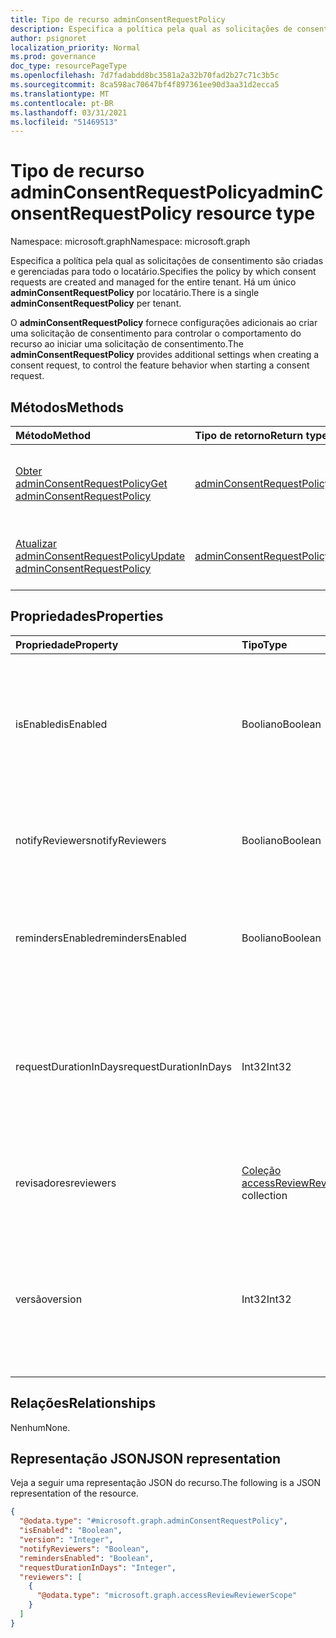 ```yaml
---
title: Tipo de recurso adminConsentRequestPolicy
description: Especifica a política pela qual as solicitações de consentimento podem ser criadas e gerenciadas para todo o locatário.
author: psignoret
localization_priority: Normal
ms.prod: governance
doc_type: resourcePageType
ms.openlocfilehash: 7d7fadabdd8bc3581a2a32b70fad2b27c71c3b5c
ms.sourcegitcommit: 8ca598ac70647bf4f897361ee90d3aa31d2ecca5
ms.translationtype: MT
ms.contentlocale: pt-BR
ms.lasthandoff: 03/31/2021
ms.locfileid: "51469513"
---
```

# <a name="adminconsentrequestpolicy-resource-type"></a><span data-ttu-id="fda6e-103">Tipo de recurso adminConsentRequestPolicy</span><span class="sxs-lookup"><span data-stu-id="fda6e-103">adminConsentRequestPolicy resource type</span></span>

<span data-ttu-id="fda6e-104">Namespace: microsoft.graph</span><span class="sxs-lookup"><span data-stu-id="fda6e-104">Namespace: microsoft.graph</span></span>

<span data-ttu-id="fda6e-105">Especifica a política pela qual as solicitações de consentimento são criadas e gerenciadas para todo o locatário.</span><span class="sxs-lookup"><span data-stu-id="fda6e-105">Specifies the policy by which consent requests are created and managed for the entire tenant.</span></span> <span data-ttu-id="fda6e-106">Há um único **adminConsentRequestPolicy** por locatário.</span><span class="sxs-lookup"><span data-stu-id="fda6e-106">There is a single **adminConsentRequestPolicy** per tenant.</span></span>

<span data-ttu-id="fda6e-107">O **adminConsentRequestPolicy** fornece configurações adicionais ao criar uma solicitação de consentimento para controlar o comportamento do recurso ao iniciar uma solicitação de consentimento.</span><span class="sxs-lookup"><span data-stu-id="fda6e-107">The **adminConsentRequestPolicy** provides additional settings when creating a consent request, to control the feature behavior when starting a consent request.</span></span>

## <a name="methods"></a><span data-ttu-id="fda6e-108">Métodos</span><span class="sxs-lookup"><span data-stu-id="fda6e-108">Methods</span></span>

|<span data-ttu-id="fda6e-109">Método</span><span class="sxs-lookup"><span data-stu-id="fda6e-109">Method</span></span>|<span data-ttu-id="fda6e-110">Tipo de retorno</span><span class="sxs-lookup"><span data-stu-id="fda6e-110">Return type</span></span>|<span data-ttu-id="fda6e-111">Descrição</span><span class="sxs-lookup"><span data-stu-id="fda6e-111">Description</span></span>|
|:---|:---|:---|
|[<span data-ttu-id="fda6e-112">Obter adminConsentRequestPolicy</span><span class="sxs-lookup"><span data-stu-id="fda6e-112">Get adminConsentRequestPolicy</span></span>](../api/adminconsentrequestpolicy-get.md)|[<span data-ttu-id="fda6e-113">adminConsentRequestPolicy</span><span class="sxs-lookup"><span data-stu-id="fda6e-113">adminConsentRequestPolicy</span></span>](../resources/adminconsentrequestpolicy.md)|<span data-ttu-id="fda6e-114">Leia as propriedades e as relações de um [objeto adminConsentRequestPolicy.](../resources/adminconsentrequestpolicy.md)</span><span class="sxs-lookup"><span data-stu-id="fda6e-114">Read the properties and relationships of an [adminConsentRequestPolicy](../resources/adminconsentrequestpolicy.md) object.</span></span>|
|[<span data-ttu-id="fda6e-115">Atualizar adminConsentRequestPolicy</span><span class="sxs-lookup"><span data-stu-id="fda6e-115">Update adminConsentRequestPolicy</span></span>](../api/adminconsentrequestpolicy-update.md)|[<span data-ttu-id="fda6e-116">adminConsentRequestPolicy</span><span class="sxs-lookup"><span data-stu-id="fda6e-116">adminConsentRequestPolicy</span></span>](../resources/adminconsentrequestpolicy.md)|<span data-ttu-id="fda6e-117">Atualize as propriedades de [um objeto adminConsentRequestPolicy.](../resources/adminconsentrequestpolicy.md)</span><span class="sxs-lookup"><span data-stu-id="fda6e-117">Update the properties of an [adminConsentRequestPolicy](../resources/adminconsentrequestpolicy.md) object.</span></span>|

## <a name="properties"></a><span data-ttu-id="fda6e-118">Propriedades</span><span class="sxs-lookup"><span data-stu-id="fda6e-118">Properties</span></span>

|<span data-ttu-id="fda6e-119">Propriedade</span><span class="sxs-lookup"><span data-stu-id="fda6e-119">Property</span></span>|<span data-ttu-id="fda6e-120">Tipo</span><span class="sxs-lookup"><span data-stu-id="fda6e-120">Type</span></span>|<span data-ttu-id="fda6e-121">Descrição</span><span class="sxs-lookup"><span data-stu-id="fda6e-121">Description</span></span>|
|:---|:---|:---|
|<span data-ttu-id="fda6e-122">isEnabled</span><span class="sxs-lookup"><span data-stu-id="fda6e-122">isEnabled</span></span>|<span data-ttu-id="fda6e-123">Booliano</span><span class="sxs-lookup"><span data-stu-id="fda6e-123">Boolean</span></span>|<span data-ttu-id="fda6e-124">Especifica se o recurso de solicitação de consentimento do administrador está habilitado ou desabilitado.</span><span class="sxs-lookup"><span data-stu-id="fda6e-124">Specifies whether the admin consent request feature is enabled or disabled.</span></span> <span data-ttu-id="fda6e-125">Obrigatório.</span><span class="sxs-lookup"><span data-stu-id="fda6e-125">Required.</span></span>|
|<span data-ttu-id="fda6e-126">notifyReviewers</span><span class="sxs-lookup"><span data-stu-id="fda6e-126">notifyReviewers</span></span>|<span data-ttu-id="fda6e-127">Booliano</span><span class="sxs-lookup"><span data-stu-id="fda6e-127">Boolean</span></span>|<span data-ttu-id="fda6e-128">Especifica se os revisadores receberão notificações.</span><span class="sxs-lookup"><span data-stu-id="fda6e-128">Specifies whether reviewers will receive notifications.</span></span> <span data-ttu-id="fda6e-129">Obrigatório.</span><span class="sxs-lookup"><span data-stu-id="fda6e-129">Required.</span></span>|
|<span data-ttu-id="fda6e-130">remindersEnabled</span><span class="sxs-lookup"><span data-stu-id="fda6e-130">remindersEnabled</span></span>|<span data-ttu-id="fda6e-131">Booliano</span><span class="sxs-lookup"><span data-stu-id="fda6e-131">Boolean</span></span>|<span data-ttu-id="fda6e-132">Especifica se os revisadores receberão emails de lembrete.</span><span class="sxs-lookup"><span data-stu-id="fda6e-132">Specifies whether reviewers will receive reminder emails.</span></span> <span data-ttu-id="fda6e-133">Obrigatório.</span><span class="sxs-lookup"><span data-stu-id="fda6e-133">Required.</span></span>|
|<span data-ttu-id="fda6e-134">requestDurationInDays</span><span class="sxs-lookup"><span data-stu-id="fda6e-134">requestDurationInDays</span></span>|<span data-ttu-id="fda6e-135">Int32</span><span class="sxs-lookup"><span data-stu-id="fda6e-135">Int32</span></span>|<span data-ttu-id="fda6e-136">Especifica a duração em que a solicitação está ativa antes de expirar automaticamente se nenhuma decisão for aplicada.</span><span class="sxs-lookup"><span data-stu-id="fda6e-136">Specifies the duration the request is active before it automatically expires if no decision is applied.</span></span>|
|<span data-ttu-id="fda6e-137">revisadores</span><span class="sxs-lookup"><span data-stu-id="fda6e-137">reviewers</span></span>|<span data-ttu-id="fda6e-138">[Coleção accessReviewReviewerScope](../resources/accessreviewreviewerscope.md)</span><span class="sxs-lookup"><span data-stu-id="fda6e-138">[accessReviewReviewerScope](../resources/accessreviewreviewerscope.md) collection</span></span>|<span data-ttu-id="fda6e-139">A lista de revisadores para o consentimento do administrador.</span><span class="sxs-lookup"><span data-stu-id="fda6e-139">The list of reviewers for the admin consent.</span></span> <span data-ttu-id="fda6e-140">Obrigatório.</span><span class="sxs-lookup"><span data-stu-id="fda6e-140">Required.</span></span>|
|<span data-ttu-id="fda6e-141">versão</span><span class="sxs-lookup"><span data-stu-id="fda6e-141">version</span></span>|<span data-ttu-id="fda6e-142">Int32</span><span class="sxs-lookup"><span data-stu-id="fda6e-142">Int32</span></span>|<span data-ttu-id="fda6e-143">Especifica a versão dessa política.</span><span class="sxs-lookup"><span data-stu-id="fda6e-143">Specifies the version of this policy.</span></span> <span data-ttu-id="fda6e-144">Quando a política é atualizada, essa versão é atualizada.</span><span class="sxs-lookup"><span data-stu-id="fda6e-144">When the policy is updated, this version is updated.</span></span> <span data-ttu-id="fda6e-145">Somente leitura.</span><span class="sxs-lookup"><span data-stu-id="fda6e-145">Read-only.</span></span>|

## <a name="relationships"></a><span data-ttu-id="fda6e-146">Relações</span><span class="sxs-lookup"><span data-stu-id="fda6e-146">Relationships</span></span>

<span data-ttu-id="fda6e-147">Nenhum</span><span class="sxs-lookup"><span data-stu-id="fda6e-147">None.</span></span>

## <a name="json-representation"></a><span data-ttu-id="fda6e-148">Representação JSON</span><span class="sxs-lookup"><span data-stu-id="fda6e-148">JSON representation</span></span>

<span data-ttu-id="fda6e-149">Veja a seguir uma representação JSON do recurso.</span><span class="sxs-lookup"><span data-stu-id="fda6e-149">The following is a JSON representation of the resource.</span></span>
<!-- {
  "blockType": "resource",
  "keyProperty": "id",
  "@odata.type": "microsoft.graph.adminConsentRequestPolicy",
  "openType": false
}
-->
``` json
{
  "@odata.type": "#microsoft.graph.adminConsentRequestPolicy",
  "isEnabled": "Boolean",
  "version": "Integer",
  "notifyReviewers": "Boolean",
  "remindersEnabled": "Boolean",
  "requestDurationInDays": "Integer",
  "reviewers": [
    {
      "@odata.type": "microsoft.graph.accessReviewReviewerScope"
    }
  ]
}
```

